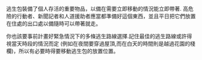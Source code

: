[Title]: # (緊急救生包)
[Difficulty]: # (初學者)
[Order]: # (5)

逃生包裝備了個人存活的重要物品，以備在需要立即移動的情況能立即帶著. 高危險的行動者、新聞記者和人道援助者應當都準備好這個東西，並且平日把它們放置在住處的出口處以備隨時可以帶著就走。

你也該要事前計畫好緊急情況下的多條逃生路線選擇.記住最佳的逃生路線或許得視當天時段的情況而定  (例如在夜間要穿過屋頂,而在白天的時間則是越過花園的棧欄)，所以有必要時得要移動逃生包的放置位置。